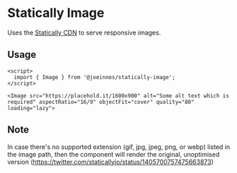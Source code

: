 # Statically Image

Uses the [Statically CDN](https://statically.io/) to serve responsive images.

## Usage

```
<script>
  import { Image } from '@joeinnes/statically-image';
</script>

<Image src="https://placehold.it/1600x900" alt="Some alt text which is required" aspectRatio="16/9" objectFit="cover" quality="80"  loading="lazy">
```

## Note

In case there's no supported extension (gif, jpg, jpeg, png, or webp) listed in the image path, then the component will render the original, unoptimised version (https://twitter.com/staticallyio/status/1405700757475663873)
